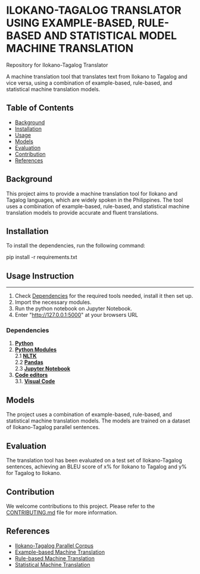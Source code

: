# ILOKANO-TAGALOG TRANSLATOR USING EXAMPLE-BASED, RULE-BASED AND STATISTICAL MODEL MACHINE TRANSLATION
Repository for Ilokano-Tagalog Translator

A machine translation tool that translates text from Ilokano to Tagalog and vice versa, using a combination of example-based, rule-based, and statistical machine translation models.

## Table of Contents

- [Background](#background)
- [Installation](#installation)
- [Usage](#usage)
- [Models](#models)
- [Evaluation](#evaluation)
- [Contribution](#contribution)
- [References](#references)

## Background

This project aims to provide a machine translation tool for Ilokano and Tagalog languages, which are widely spoken in the Philippines. The tool uses a combination of example-based, rule-based, and statistical machine translation models to provide accurate and fluent translations.

## Installation

To install the dependencies, run the following command:

pip install -r requirements.txt

## Usage Instruction
--------------
1. Check [Dependencies](#dependencies) for the required tools needed, install it then set up.
2. Import the necessary modules.
3. Run the python notebook on Jupyter Notebook. 
4. Enter "http://127.0.0.1:5000" at your browsers URL

### Dependencies 
1. **[Python](#python)** <br>
2. **[Python Modules](#pythonModule)** <br>
2.1 **[NLTK](#nltk)** <br>
2.2 **[Pandas](#pandas)** <br>
2.3 **[Jupyter Notebook](#jupyterNotebook)** <br>
3. **[Code editors](#codeEditors)** <br>
3.1. **[Visual Code](#visual-code)** <br>


## Models

The project uses a combination of example-based, rule-based, and statistical machine translation models. The models are trained on a dataset of Ilokano-Tagalog parallel sentences.

## Evaluation

The translation tool has been evaluated on a test set of Ilokano-Tagalog sentences, achieving an BLEU score of x% for Ilokano to Tagalog and y% for Tagalog to Ilokano.

## Contribution

We welcome contributions to this project. Please refer to the [CONTRIBUTING.md](CONTRIBUTING.md) file for more information.

## References

- [Ilokano-Tagalog Parallel Corpus](https://github.com/ilokano-tagalog-corpus)
- [Example-based Machine Translation](https://www.aclweb.org/anthology/C92-2078/)
- [Rule-based Machine Translation](https://www.sciencedirect.com/topics/computer-science/rule-based-machine-translation)
- [Statistical Machine Translation](https://www.sciencedirect.com/topics/computer-science/statistical-machine-translation)

